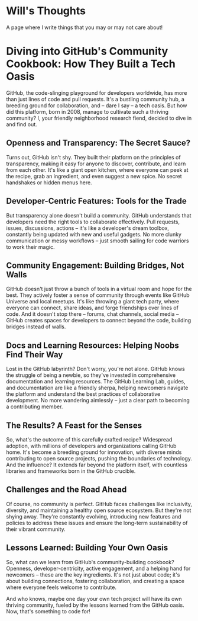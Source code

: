 # Will's Thoughts
A page where I write things that you may or may not care about!



<html lang="en">
<head>
  <meta charset="UTF-8">
  <meta name="viewport" content="width=device-width, initial-scale=1.0">
</head>
<body>

  <h1>Diving into GitHub's Community Cookbook: How They Built a Tech Oasis</h1>

  <p>GitHub, the code-slinging playground for developers worldwide, has more than just lines of code and pull requests. It's a bustling community hub, a breeding ground for collaboration, and – dare I say – a tech oasis. But how did this platform, born in 2008, manage to cultivate such a thriving community? I, your friendly neighborhood research fiend, decided to dive in and find out.</p>

  <h2>Openness and Transparency: The Secret Sauce?</h2>

  <p>Turns out, GitHub isn't shy. They built their platform on the principles of transparency, making it easy for anyone to discover, contribute, and learn from each other. It's like a giant open kitchen, where everyone can peek at the recipe, grab an ingredient, and even suggest a new spice. No secret handshakes or hidden menus here.</p>

  <h2>Developer-Centric Features: Tools for the Trade</h2>

  <p>But transparency alone doesn't build a community. GitHub understands that developers need the right tools to collaborate effectively. Pull requests, issues, discussions, actions – it's like a developer's dream toolbox, constantly being updated with new and useful gadgets. No more clunky communication or messy workflows – just smooth sailing for code warriors to work their magic.</p>

  <h2>Community Engagement: Building Bridges, Not Walls</h2>

  <p>GitHub doesn't just throw a bunch of tools in a virtual room and hope for the best. They actively foster a sense of community through events like GitHub Universe and local meetups. It's like throwing a giant tech party, where everyone can connect, share ideas, and forge friendships over lines of code. And it doesn't stop there – forums, chat channels, social media – GitHub creates spaces for developers to connect beyond the code, building bridges instead of walls.</p>

  <h2>Docs and Learning Resources: Helping Noobs Find Their Way</h2>

  <p>Lost in the GitHub labyrinth? Don't worry, you're not alone. GitHub knows the struggle of being a newbie, so they've invested in comprehensive documentation and learning resources. The GitHub Learning Lab, guides, and documentation are like a friendly sherpa, helping newcomers navigate the platform and understand the best practices of collaborative development. No more wandering aimlessly – just a clear path to becoming a contributing member.</p>

  <h2>The Results? A Feast for the Senses</h2>

  <p>So, what's the outcome of this carefully crafted recipe? Widespread adoption, with millions of developers and organizations calling GitHub home. It's become a breeding ground for innovation, with diverse minds contributing to open source projects, pushing the boundaries of technology. And the influence? It extends far beyond the platform itself, with countless libraries and frameworks born in the GitHub crucible.</p>

  <h2>Challenges and the Road Ahead</h2>

  <p>Of course, no community is perfect. GitHub faces challenges like inclusivity, diversity, and maintaining a healthy open source ecosystem. But they're not shying away. They're constantly evolving, introducing new features and policies to address these issues and ensure the long-term sustainability of their vibrant community.</p>

  <h2>Lessons Learned: Building Your Own Oasis</h2>

  <p>So, what can we learn from GitHub's community-building cookbook? Openness, developer-centricity, active engagement, and a helping hand for newcomers – these are the key ingredients. It's not just about code; it's about building connections, fostering collaboration, and creating a space where everyone feels welcome to contribute.</p>

  <p>And who knows, maybe one day your own tech project will have its own thriving community, fueled by the lessons learned from the GitHub oasis. Now, that's something to code for!</p>

</body>
</html>
